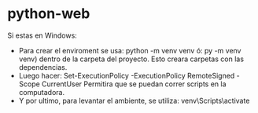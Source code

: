 # python-web

Si estas en Windows:
  - Para crear el enviroment se usa: python -m venv venv
    ó: py -m venv venv) dentro de la carpeta del proyecto. Esto creara carpetas con las dependencias.
- Luego hacer:
      Set-ExecutionPolicy -ExecutionPolicy RemoteSigned -Scope CurrentUser
  Permitira que se puedan correr scripts en la computadora.
- Y por ultimo, para levantar el ambiente, se utiliza:
      venv\Scripts\activate
